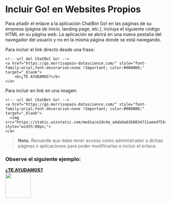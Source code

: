 # Incluir Go! en Websites Propios
Para añadir el enlace a la aplicación ChatBot Go! en las páginas de su empresa (página de inicio, landing page, etc.), incluya el siguiente código HTML en su página web. La aplicación se abrirá en una nueva pestaña del navegador del usuario y no en la misma página donde se está navegando.

Para incluir el link directo desde una frase:
```
<!-- url del ChatBot Go! -->
<a href="https://go.morrisopazo-datascience.com/" style="font-family:arial;font-decorarion:none !Important; color:#000000;" target="_blank">
    <b>¿TE AYUDAMOS?</b>
</a>
```

Para incluir en link en una imagen:
```
<!-- url del ChatBot Go! -->
<a href="https://go.morrisopazo-datascience.com/" style="font-family:arial;font-decorarion:none !Important; color:#000000;" target="_blank">
  <img src="https://static.wixstatic.com/media/e2dc4e_a4abda6360834711aeedf5543c6b75ad~mv2.png" style="width:80px;">
</a>
```

> **Nota.** Recuerde que debe tener acceso como administrador a dichas páginas o aplicaciones para poder modificarlas e incluir el enlace.

### Observe el siguiente ejemplo:
<a href="https://go.morrisopazo-datascience.com" style="font-family:arial;font-decorarion:none !Important; color:#000000;" target="_blank">
    <b>¿TE AYUDAMOS?</b>
</a>
<br>
<a href="https://go.morrisopazo-datascience.com" style="font-family:arial;font-decorarion:none !Important; color:#000000;" target="_blank">
  <img src="https://static.wixstatic.com/media/e2dc4e_a4abda6360834711aeedf5543c6b75ad~mv2.png" style="width:80px;">
</a>
